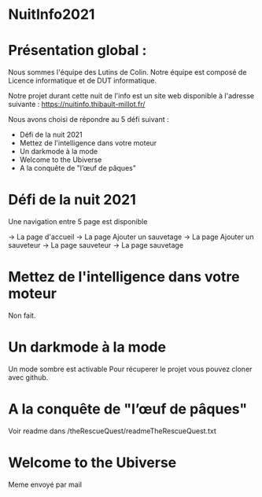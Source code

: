 # NuitInfo2021

# Présentation global :
Nous sommes l'équipe des Lutins de Colin. Notre équipe est composé de Licence informatique et de DUT informatique.

Notre projet durant cette nuit de l'info est un site web disponible à l'adresse suivante :
https://nuitinfo.thibault-millot.fr/

Nous avons choisi de répondre au 5 défi suivant :
- Défi de la nuit 2021
- Mettez de l'intelligence dans votre moteur
- Un darkmode à la mode
- Welcome to the Ubiverse
- A la conquête de "l’œuf de pâques"

# Défi de la nuit 2021
Une navigation entre 5 page est disponible

-> La page d'accueil
-> La page Ajouter un sauvetage
-> La page Ajouter un sauveteur
-> La page sauveteur
-> La page sauvetage

# Mettez de l'intelligence dans votre moteur
Non fait.

# Un darkmode à la mode
Un mode sombre est activable
Pour récuperer le projet vous pouvez cloner avec github.

# A la conquête de "l’œuf de pâques"
Voir readme dans /theRescueQuest/readmeTheRescueQuest.txt

# Welcome to the Ubiverse
Meme envoyé par mail

